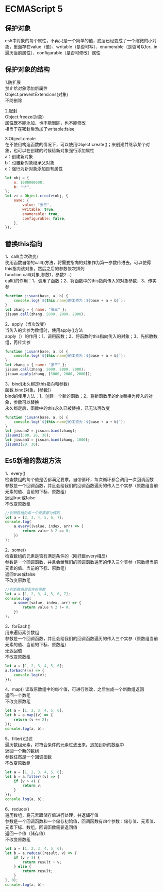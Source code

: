 # ECMAScript 5

## 保护对象
es5中对象的每个属性，不再只是一个简单的值，底层已经变成了一个缩微的小对象，里面存在value（值）、writable（是否可写）、enumerable（是否可以for…in遍历当前属性）、configurable（是否可修改）属性  

## 保护对象的结构

1.防扩展  
禁止给对象添加新属性  
Object.preventExtensions(对象)  
不防删除  

2.密封  
Object.freeze(对象)  
属性既不能添加、也不能删除，也不能修改  
相当于在密封后添加了writable:false  

3.Object.create  
在不使用构造函数的情况下，可以使用Object.create()；来创建并继承某个对象，也可以在创建的时候给新对象强行添加属性  
a：创建新对象  
b：设置新对象继承父对象  
c：强行为新对象添加自有属性  
```js
let obj = {
	n: 1000000000,
	b: "n*",
};
let zi = Object.create(obj, {
	name: {
		value: "张三",
		writable: true,
		enumerable: true,
		configurable: false,
	},
});
```
## 替换this指向

1、call(当次改变)  
使用函数自带的call()方法，将需要指向的对象作为第一参数传进去，可以使得this指向该对象，然后之后的参数依次排列  
function.call(对象,参数1，参数2…)  
call()的作用：1、调用了函数；2、将函数中的this指向传入的对象参数，3、传实参  

```js
function jisuan(base, a, b) {
	console.log(`${this.name}的工资为：${base + a + b}`);
}
let zhang = { name: "张三" };
jisuan.call(zhang, 5000, 2000, 2000);
```
2、apply（当次改变）  
当传入的实参为数组时，使用apply()方法  
apply（）的作用：1、调用函数；2、将函数的this指向传入的对象；3、先拆散数组，再传实参  
```js
function jisuan(base, a, b) {
	console.log(`${this.name}的工资为：${base + a + b}`);
}
let zhang = { name: "张三" };
jisuan.call(zhang, 5000, 2000, 2000);
jisuan.apply(zhang, [5000, 2000, 2000]);
```

3、bind(永久绑定this指向和参数)  
函数.bind(对象，[参数])  
bind的使用方法：1、创建一个新的函数；2、将新函数里的this替换为传入的对象，参数可以替换  
永久绑定后，函数中的this永久已被替换，已无法再改变  

```js
function jisuan(base, a, b) {
	console.log(`${this.name}的工资为：${base + a + b}`);
}
let jisuan2 = jisuan.bind(zhang);
jisuan2(500, 20, 30);
let jisuan3 = jisuan.bind(zhang, 1000);
jisuan3(20, 30);
```

## Es5新增的数组方法

1、every()  
检查数组的每个值是否都满足要求，自带循环，每次循环都会调用一次回调函数  
参数是一个回调函数，并且会给我们的回调函数遍历的传入三个实参（原数组当前元素的值、当前的下标、原数组）  
返回true或false  
不改变原数组  
```js
//判断数组的每一个元素都为偶数
let a = [2, 3, 4, 5, 6, 7];
console.log(
	a.every((value, index, arr) => {
		return value % 2 == 0;
	})
);
```
2、some()  
检查数组的元素是否有满足条件的（刚好跟every相反）  
参数是一个回调函数，并且会给我们的回调函数遍历的传入三个实参（原数组当前元素的值、当前的下标、原数组）  
返回true或false  
不改变原数组  
```js
//判断数组是否存在奇数
let a = [1, 2, 3, 4, 5, 6, 7];
console.log(
	a.some((value, index, arr) => {
		return value % 2 != 0;
	})
);
```
3、forEach()  
用来遍历索引数组  
参数是一个回调函数，并且会给我们的回调函数遍历的传入三个实参（原数组当前元素的值、当前的下标、原数组）  
无返回值  
不改变原数组  
```js
let a = [1, 2, 3, 4, 5, 6];
a.forEach((v) => {
	console.log(v);
});
```
4、map()
读取原数组中的每个值，可进行修改，之后生成一个新数组返回  
返回一个数组  
不改变原数组  
```js
let a = [1, 2, 3, 4, 5, 6];
let b = a.map((v) => {
	return (v += 2);
});
console.log(a, b);
```
5、filter()过滤  
遍历数组元素，将符合条件的元素过滤出来，追加到新的数组中  
返回一个新的数组  
参数任然是一个回调函数  
不改变原数组  
```js
let a = [1, 2, 3, 4, 5, 6];
let b = a.filter((v) => {
	if (v > 4) {
		return v;
	}
});
console.log(a, b);
```
6、reduce()  
遍历数组，将元素跟储存值进行处理，并返储存值  
参数是一个回调函数和一个储存初始值，回调函数有四个参数：储存值、元素值、元素下标、数组，回调函数需要返回值  
返回一个值（储存值）  
不改变原数组  
```js
let a = [1, 2, 3, 4, 5, 6];
let b = a.reduce((result, v) => {
	if (v > 3) {
		return result + v;
	} else {
		return result;
	}
}, 0);
console.log(a, b);
```